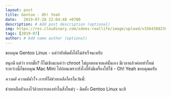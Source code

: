 ```yaml
---
layout: post
title: Gentoo - Oh! Yeah
date:   2019-07-28 22:04:48 +0700
description: # Add post description (optional)
img: https://res.cloudinary.com/sdees-reallife/image/upload/v1564388238/IMG_20190728_145058.jpg # Add image post (optional)
tags: [2019-07]
author: # Add name author (optional)
---
```

ขอบคุณ Gentoo Linux - แต่ว่ายังติดตั้งได้ไม่สำเร็จนะครับ

สนุกดี แต่ว่า ยากมั๊ย? ก็ไม่เชิงนะแค่ว่า chroot ไม่ถูกตอนจบแค่นั้นเอง มีเวลาแล้วค่อยทำใหม่ ระหว่างนี้ก็ขอบคุณ Mac Mini ไปก่อนเพราะยังไงก็ยังมีเครื่องให้ใช้ - Oh! Yeah ขอบคุณครับ

<i class="fa fa-child" style="color:plum"></i>

*ความดี ความมีน้ำใจ การที่ได้ช่วยเหลือใครในวันนี้*:

ช่วยเหลือตัวเองไว้ด้วยการลองทำในสิ่งใหม่ๆ - ติดตั้ง Gentoo Linux นะสิ
